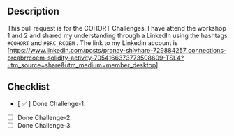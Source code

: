 ## Description

This pull request is for the COHORT Challenges. I have attend the workshop 1 and 2 and shared my understanding through a LinkedIn using the hashtags `#COHORT` and `#BRC_RCOEM`
. The link to my Linkedin account is [https://www.linkedin.com/posts/pranav-shivhare-729884257_connections-brcabrrcoem-solidity-activity-7054166373773508609-TSL4?utm_source=share&utm_medium=member_desktop].

## Checklist

- [ ✅ ] Done Challenge-1.
- [ ] Done Challenge-2.
- [ ] Done Challenge-3.
